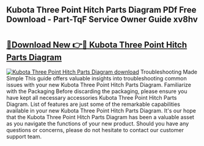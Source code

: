 ## Kubota Three Point Hitch Parts Diagram PDf Free Download - Part-TqF Service Owner Guide xv8hv

# <h2><a href="http://dfobujn.blite.top/?on=Kubota+Three+Point+Hitch+Parts+Diagram">🔗Download New 👉🔴 Kubota Three Point Hitch Parts Diagram</a></h2>

[![Kubota Three Point Hitch Parts Diagram download](https://i.imgur.com/lujVjoI.png)](http://dfobujn.blite.top/?on=Kubota+Three+Point+Hitch+Parts+Diagram)
Troubleshooting Made Simple This guide offers valuable insights into troubleshooting common issues with your new Kubota Three Point Hitch Parts Diagram. Familiarize with the Packaging Before discarding the packaging, please ensure you have kept all necessary accessories Kubota Three Point Hitch Parts Diagram. List of features are just some of the remarkable capabilities available in your new Kubota Three Point Hitch Parts Diagram. It's our hope that the Kubota Three Point Hitch Parts Diagram has been a valuable asset as you navigate the functions of your new product. Should you have any questions or concerns, please do not hesitate to contact our customer support team.
